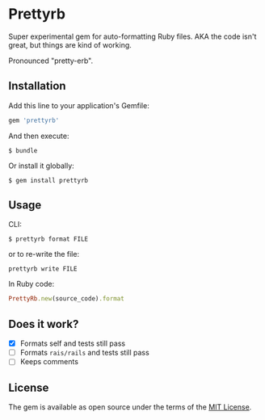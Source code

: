 # Prettyrb

Super experimental gem for auto-formatting Ruby files. AKA the code isn't great, but things are kind of working.

Pronounced "pretty-erb".

## Installation

Add this line to your application's Gemfile:

```ruby
gem 'prettyrb'
```

And then execute:

    $ bundle

Or install it globally:

    $ gem install prettyrb

## Usage

CLI:

```
$ prettyrb format FILE
```

or to re-write the file:

```
prettyrb write FILE
```

In Ruby code:

```ruby
PrettyRb.new(source_code).format
```

## Does it work?

- [x] Formats self and tests still pass
- [ ] Formats `rais/rails` and tests still pass
- [ ] Keeps comments

## License

The gem is available as open source under the terms of the [MIT License](https://opensource.org/licenses/MIT).
